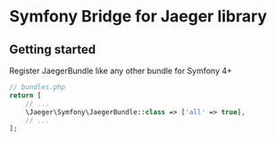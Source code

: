 # Symfony Bridge for Jaeger library

## Getting started

Register JaegerBundle like any other bundle for Symfony 4+

```php
// bundles.php
return [
    // ...
    \Jaeger\Symfony\JaegerBundle::class => ['all' => true],
    // ...
];
```
